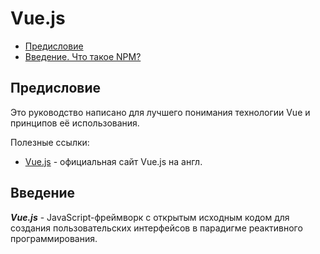 # Vue.js

* [Предисловие](#Предисловие)
* [Введение. Что такое NPM?](#Введение)

## Предисловие

Это руководство написано для лучшего понимания технологии Vue и принципов её использования.

Полезные ссылки:
- [Vue.js](https://vuejs.org) - официальная сайт Vue.js на англ.

## Введение

_**Vue.js**_ - JavaScript-фреймворк с открытым исходным кодом для создания пользовательских интерфейсов в парадигме реактивного программирования.


